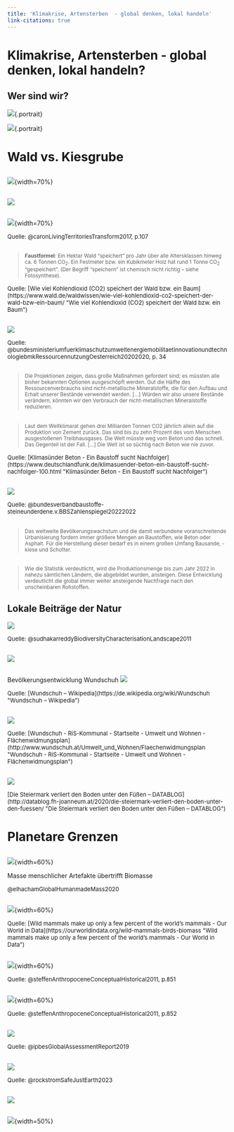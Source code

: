 ```yaml
---
title: 'Klimakrise, Artensterben  - global denken, lokal handeln'
link-citations: true
---
```


<script>
zettlrRevealOptions.transition = 'slide';
</script>

<style>

blockquote p { font-size: smaller; }

.source {font-size: small}

</style>

# Klimakrise, Artensterben  - global denken, lokal handeln?




## Wer sind wir?


<style>
.portrait { 
    height: 200px !important;
    }
    
#wer-sind-wir p  { display: inline;}
</style>


![](pics/elisabeth_zury.jpg){.portrait}

![](pics/heinz_wittenbrink.jpg){.portrait}

# Wald vs. Kiesgrube 
##


![](pics/wald_ponigl_foto_privat_alois_lipp.png){width=70%}

##

![](https://www.at-minerals.com/imgs/101306283_4bb7220a96.jpg)

## 

![](pics/Examples-of-provisioning-regulating-and-cultural-services-provided-by-a-territory-to.png){width=70%}

<p class="source">Quelle: @caronLivingTerritoriesTransform2017, p.107</p>

##

> **Faustformel**: Ein Hektar Wald “speichert” pro Jahr über alle Altersklassen hinweg ca. 6 Tonnen CO<sub>2</sub>. Ein Festmeter bzw. ein Kubikmeter Holz hat rund 1 Tonne CO<sub>2</sub> “gespeichert”. (Der Begriff “speichern” ist chemisch nicht richtig – siehe Fotosynthese). 

<p class="source">Quelle: [Wie viel Kohlendioxid (CO2) speichert der Wald bzw. ein Baum](https://www.wald.de/waldwissen/wie-viel-kohlendioxid-co2-speichert-der-wald-bzw-ein-baum/ "Wie viel Kohlendioxid (CO2) speichert der Wald bzw. ein Baum") </p>

##
![](pics/ressourcennutzung_oesterreich_kies.png)

<p class="source">Quelle: @bundesministeriumfuerklimaschutzumweltenergiemobilitaetinnovationundtechnologiebmkRessourcennutzungOesterreich20202020, p. 34</p>

##

> Die Projektionen zeigen, dass große Maßnahmen gefordert sind; es müssten alle bisher bekannten Optionen ausgeschöpft werden. Gut die Hälfte des Ressourcenverbrauchs sind nicht-metallische Mineralstoffe, die für den Aufbau und Erhalt unserer Bestände verwendet werden. [...] Würden wir also unsere Bestände verändern, könnten wir den Verbrauch der nicht-metallischen Mineralstoffe reduzieren. 

##

> Laut dem Weltklimarat gehen drei Milliarden Tonnen CO2 jährlich allein auf die Produktion von Zement zurück. Das sind bis zu zehn Prozent des vom Menschen ausgestoßenen Treibhausgases. Die Welt müsste weg vom Beton und das schnell. Das Gegenteil ist der Fall. [...] Die Welt ist so süchtig nach Beton wie nie zuvor. 

<p class="source">Quelle: [Klimasünder Beton - Ein Baustoff sucht Nachfolger](https://www.deutschlandfunk.de/klimasuender-beton-ein-baustoff-sucht-nachfolger-100.html "Klimasünder Beton - Ein Baustoff sucht Nachfolger") </p>



## 


![](pics/rohstoffe_baustoff_steine_erden_industrie.png)

<p class="source">Quelle: @bundesverbandbaustoffe-steineunderdene.v.BBSZahlenspiegel20222022</p>



##

> Das weltweite Bevölkerungswachstum und die damit verbundene voranschreitende Urbanisierung fordern immer größere Mengen an Baustoffen, wie Beton oder Asphalt. Für die Herstellung dieser bedarf es in einem großen Umfang Bausande, -kiese und Schotter. 

##

> Wie die Statistik verdeutlicht, wird die Produktionsmenge bis zum Jahr 2022 in nahezu sämtlichen Ländern, die abgebildet wurden, ansteigen. Diese Entwicklung verdeutlicht die global immer weiter ansteigende Nachfrage nach den unscheinbaren Rohstoffen.

## Lokale Beiträge der Natur


![](pics/impact-of-habitat-fragmentation.png)
<p class="source">Quelle: @sudhakarreddyBiodiversityCharacterisationLandscape2011 </p>

##

![](http://www.christophgrill.com/imgservice/0001/2/850/fileadmin/upload_media/projects/eine-ahnung-von-wildnis/Windwurf1b.jpg)

##

Bevölkerungsentwicklung Wundschuh
![](https://upload.wikimedia.org/wikipedia/de/timeline/p9my4bjc5fnbx1qia9884vn8hd7n190.png) 

<p class="source">Quelle: [Wundschuh – Wikipedia](https://de.wikipedia.org/wiki/Wundschuh "Wundschuh – Wikipedia") </p>

##
![](pics/flachenwidmungsplan_wundschuh.png)

<p class="source">Quelle: [Wundschuh - RiS-Kommunal - Startseite - Umwelt und Wohnen - Flächenwidmungsplan](http://www.wundschuh.at/Umwelt_und_Wohnen/Flaechenwidmungsplan "Wundschuh - RiS-Kommunal - Startseite - Umwelt und Wohnen - Flächenwidmungsplan")</p>


 <p class="source"><https://www.google.com/maps/@46.9147714,15.466161,789m/data=!3m1!1e3?hl=de&entry=ttu></p>

##
![](pics/versiegelung_steiermark.png)

<p class="source">[Die Steiermark verliert den Boden unter den Füßen – DATABLOG](http://datablog.fh-joanneum.at/2020/die-steiermark-verliert-den-boden-unter-den-fuessen/ "Die Steiermark verliert den Boden unter den Füßen – DATABLOG")</p>






# Planetare Grenzen



##

![](pics/biomass_anthropogenic_mass.webp){width=60%} 

Masse menschlicher Artefakte übertrifft Biomasse

<p class="source">@elhachamGlobalHumanmadeMass2020</p>




##

![](pics/mass_lifestock_humans_owd.png){width=60%} 


<p class="source">Quelle: [Wild mammals make up only a few percent of the world’s mammals - Our World in Data](https://ourworldindata.org/wild-mammals-birds-biomass "Wild mammals make up only a few percent of the world’s mammals - Our World in Data") </p>

##
![](pics/anthropocene_human_activity.png ""){width=60%} 

<p class="source">Quelle: @steffenAnthropoceneConceptualHistorical2011, p.851</p>

##

![](pics/anthropocene_natural_parameters.png){width=60%}

<p class="source">Quelle: @steffenAnthropoceneConceptualHistorical2011, p.852</p>

##

![](pics/ipbes_current_global_extinction_risk.webp)

<p class="source">Quelle: @ipbesGlobalAssessmentReport2019</p>





## 

![](https://media.springernature.com/lw685/springer-static/image/art%3A10.1038%2Fs41586-023-06083-8/MediaObjects/41586_2023_6083_Fig1_HTML.png?as=webp) 


<p class="source">Quelle: @rockstromSafeJustEarth2023 </p>



## 

![](pics/1-5-feuchtigkeit.png)





## 

![](pics/cartoon_artenvielfalt.jpg){width=50%}
